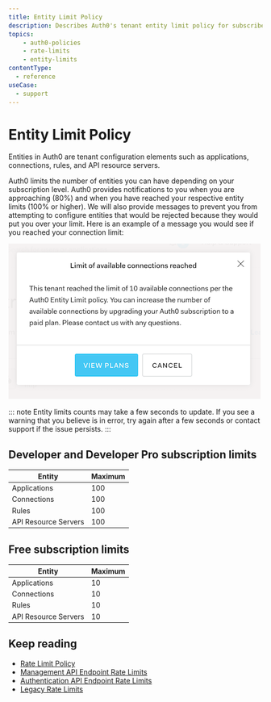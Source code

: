 ```yaml
---
title: Entity Limit Policy
description: Describes Auth0's tenant entity limit policy for subscribers.
topics:
    - auth0-policies
    - rate-limits
    - entity-limits
contentType:
  - reference
useCase:
  - support
---
```

# Entity Limit Policy

Entities in Auth0 are tenant configuration elements such as applications, connections, rules, and API resource servers. 

Auth0 limits the number of entities you can have depending on your subscription level. Auth0 provides notifications to you when you are approaching (80%) and when you have reached your respective entity limits (100% or higher). We will also provide messages to prevent you from attempting to configure entities that would be rejected because they would put you over your limit. Here is an example of a message you would see if you reached your connection limit:

![Entity Limit Reached](/media/articles/policies/entity-limit-reached.png)

::: note
Entity limits counts may take a few seconds to update. If you see a warning that you believe is in error, try again after a few seconds or contact support if the issue persists.
:::

## Developer and Developer Pro subscription limits

| Entity | Maximum | 
| - | - |
| Applications | 100 |
| Connections | 100 |
| Rules | 100 |
| API Resource Servers | 100 |

## Free subscription limits

| Entity | Maximum | 
| - | - |
| Applications | 10 |
| Connections | 10 |
| Rules | 10 |
| API Resource Servers | 10 |

## Keep reading

* [Rate Limit Policy](/policies/rate-limits)
* [Management API Endpoint Rate Limits](/policies/rate-limits-mgmt-api)
* [Authentication API Endpoint Rate Limits](/policies/rate-limits-auth-api)
* [Legacy Rate Limits](/policies/legacy-rate-limits)
